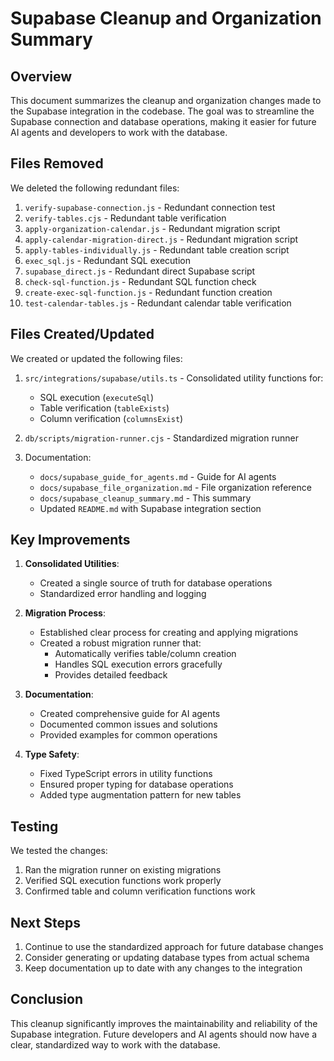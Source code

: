 # Supabase Cleanup and Organization Summary

## Overview

This document summarizes the cleanup and organization changes made to the Supabase integration in the codebase. The goal was to streamline the Supabase connection and database operations, making it easier for future AI agents and developers to work with the database.

## Files Removed

We deleted the following redundant files:

1. `verify-supabase-connection.js` - Redundant connection test
2. `verify-tables.cjs` - Redundant table verification
3. `apply-organization-calendar.js` - Redundant migration script
4. `apply-calendar-migration-direct.js` - Redundant migration script
5. `apply-tables-individually.js` - Redundant table creation script
6. `exec_sql.js` - Redundant SQL execution
7. `supabase_direct.js` - Redundant direct Supabase script
8. `check-sql-function.js` - Redundant SQL function check
9. `create-exec-sql-function.js` - Redundant function creation
10. `test-calendar-tables.js` - Redundant calendar table verification

## Files Created/Updated

We created or updated the following files:

1. `src/integrations/supabase/utils.ts` - Consolidated utility functions for:

   - SQL execution (`executeSql`)
   - Table verification (`tableExists`)
   - Column verification (`columnsExist`)

2. `db/scripts/migration-runner.cjs` - Standardized migration runner

3. Documentation:
   - `docs/supabase_guide_for_agents.md` - Guide for AI agents
   - `docs/supabase_file_organization.md` - File organization reference
   - `docs/supabase_cleanup_summary.md` - This summary
   - Updated `README.md` with Supabase integration section

## Key Improvements

1. **Consolidated Utilities**:

   - Created a single source of truth for database operations
   - Standardized error handling and logging

2. **Migration Process**:

   - Established clear process for creating and applying migrations
   - Created a robust migration runner that:
     - Automatically verifies table/column creation
     - Handles SQL execution errors gracefully
     - Provides detailed feedback

3. **Documentation**:

   - Created comprehensive guide for AI agents
   - Documented common issues and solutions
   - Provided examples for common operations

4. **Type Safety**:
   - Fixed TypeScript errors in utility functions
   - Ensured proper typing for database operations
   - Added type augmentation pattern for new tables

## Testing

We tested the changes:

1. Ran the migration runner on existing migrations
2. Verified SQL execution functions work properly
3. Confirmed table and column verification functions work

## Next Steps

1. Continue to use the standardized approach for future database changes
2. Consider generating or updating database types from actual schema
3. Keep documentation up to date with any changes to the integration

## Conclusion

This cleanup significantly improves the maintainability and reliability of the Supabase integration. Future developers and AI agents should now have a clear, standardized way to work with the database.
